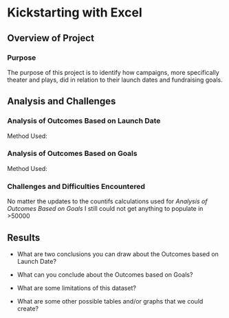 # Kickstarting with Excel

## Overview of Project

### Purpose
  The purpose of this project is to identify how campaigns, more specifically theater and plays, did in relation to their launch dates and fundraising goals. 

## Analysis and Challenges

### Analysis of Outcomes Based on Launch Date
Method Used:



### Analysis of Outcomes Based on Goals
Method Used:



### Challenges and Difficulties Encountered
No matter the updates to the countifs calculations used for *Analysis of Outcomes Based on Goals* I still could not get anything to populate in >50000 
## Results

- What are two conclusions you can draw about the Outcomes based on Launch Date?

- What can you conclude about the Outcomes based on Goals?

- What are some limitations of this dataset?

- What are some other possible tables and/or graphs that we could create?
